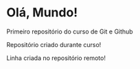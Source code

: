 # Olá, Mundo!
 Primeiro repositório do curso de Git e Github

 Repositório criado durante curso!

Linha criada no repositório remoto!

